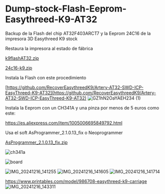 # Dump-stock-Flash-Eeprom-Easythreed-K9-AT32
Backup de la Flash del chip AT32F403ARCT7 y la Eeprom 24C16 de la impresora 3D Easythreed K9 stock

Restaura la impresora al estado de fábrica

[k9flashAT32.zip](https://github.com/user-attachments/files/18081042/k9flashAT32.zip)

[24c16-k9.zip](https://github.com/user-attachments/files/18081005/24c16-k9.zip)


Instala la Flash con este procedimiento

[https://github.com/RecoverEasythreedK9/Artery-AT32-SWD-ICP-EasyThreed-K9-AT32](https://github.com/RecoverEasythreedK9/Artery-AT32-SWD-ICP-EasyThreed-K9-AT32)
![GZ1hN2OaYAEH234 (1)](https://github.com/user-attachments/assets/1311eba0-4bc0-4faa-a8b6-48ff1b525701)


Instala la Eeprom con un CH341A y una pinza por menos de 5 euros como este:

https://es.aliexpress.com/item/1005006695849792.html

Usa el soft AsProgrammer_2.1.0.13_fix o Neoprogrammer

[AsProgrammer_2.1.0.13_fix.zip](https://github.com/user-attachments/files/18082822/AsProgrammer_2.1.0.13_fix.zip)


![ch341a](https://github.com/user-attachments/assets/63a1376c-6104-4d64-87cf-9ff857b7352e)

![board](https://github.com/user-attachments/assets/2e97ce23-c4af-485e-a6fa-c1909dac83be)

![IMG_20241216_141255](https://github.com/user-attachments/assets/f0858f2c-d338-4fd8-a3de-3984d3db6b1e)
![IMG_20241216_141605](https://github.com/user-attachments/assets/6e6c753f-e2ff-46fd-a93e-6bf469bc25fd)
![IMG_20241216_141714](https://github.com/user-attachments/assets/b5f2bed3-b2a5-41f2-a092-43a0d4c49f68)

https://www.printables.com/model/986708-easythreed-k9-carriage
![IMG_20241216_143311](https://github.com/user-attachments/assets/30082bd4-c871-478e-ac46-70b3c9228d3a)
